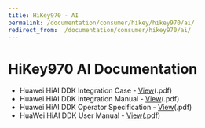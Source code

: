 ```yaml
---
title: HiKey970 - AI
permalink: /documentation/consumer/hikey/hikey970/ai/
redirect_from:  /documentation/consumer/hikey970/ai/
---
```


# HiKey970 AI Documentation

- Huawei HiAI DDK Integration Case - [View](/documentation/consumer/hikey/hikey970/ai/files/huawei-hiai-ddk-integration-case.pdf)(.pdf)
- Huawei HiAI DDK Integration Manual - [View](/documentation/consumer/hikey/hikey970/ai/files/huawei-hiai-ddk-integration-manual.pdf)(.pdf)
- Huawei HiAI DDK Operator Specification - [View](/documentation/consumer/hikey/hikey970/ai/files/huawei-hiai-ddk-operator-specifications.pdf)(.pdf)
- HuaWei HiAI DDK User Manual - [View](/documentation/consumer/hikey/hikey970/ai/files/huawei-hiai-ddk-user-manual.pdf)(.pdf)
